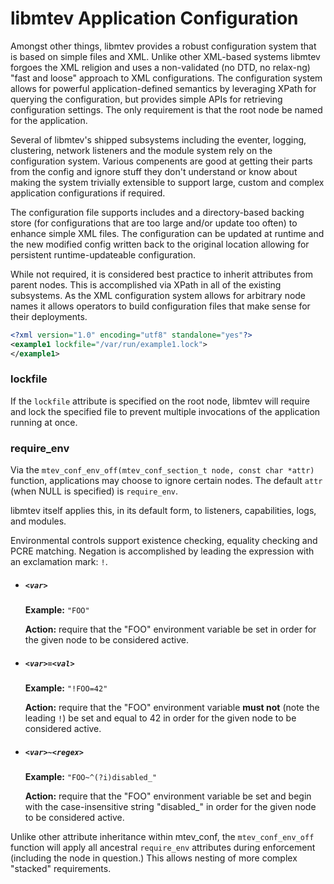 # libmtev Application Configuration

Amongst other things, libmtev provides a robust configuration system that is based on simple files and XML.  Unlike other XML-based systems libmtev forgoes the XML religion and uses a non-validated (no DTD, no relax-ng) "fast and loose" approach to XML configurations.  The configuration system allows for powerful application-defined semantics by leveraging XPath for querying the configuration, but provides simple APIs for retrieving configuration settings.  The only requirement is that the root node be named for the application.

Several of libmtev's shipped subsystems including the eventer, logging, clustering, network listeners and the module system rely on the configuration system.  Various compenents are good at getting their parts from the config and ignore stuff they don't understand or know about making the system trivially extensible to support large, custom and complex application configurations if required.

The configuration file supports includes and a directory-based backing store (for configurations that are too large and/or update too often) to enhance simple XML files.  The configuration can be updated at runtime and the new modified config written back to the original location allowing for persistent runtime-updateable configuration.

While not required, it is considered best practice to inherit attributes from parent nodes.  This is accomplished via XPath in all of the existing subsystems.  As the XML configuration system allows for arbitrary node names it allows operators to build configuration files that make sense for their deployments.

```xml
<?xml version="1.0" encoding="utf8" standalone="yes"?>
<example1 lockfile="/var/run/example1.lock">
</example1>
```

### lockfile

If the `lockfile` attribute is specified on the root node, libmtev will require and lock the specified file to prevent multiple invocations of the application running at once.

### require_env

Via the `mtev_conf_env_off(mtev_conf_section_t node, const char *attr)` function, applications may choose to ignore certain nodes.
The default `attr` (when NULL is specified) is `require_env`.

libmtev itself applies this, in its default form, to listeners, capabilities, logs, and modules.

Environmental controls support existence checking, equality checking and PCRE matching.  Negation is accomplished by leading the
expression with an exclamation mark: `!`.

  * ##### `<var>`

    **Example:** `"FOO"`

    **Action:** require that the "FOO" environment variable be set in order for the given node to be considered active.

  * ##### `<var>=<val>`

    **Example:** `"!FOO=42"`

    **Action:** require that the "FOO" environment variable **must not** (note the leading `!`) be set and equal to 42 in order for the given node to be considered active.

  * ##### `<var>~<regex>`

    **Example:** `"FOO~^(?i)disabled_"`

    **Action:** require that the "FOO" environment variable be set and begin with the case-insensitive string "disabled_" in order for the given node to be considered active.

Unlike other attribute inheritance within mtev_conf, the `mtev_conf_env_off` function will apply all ancestral `require_env` attributes during enforcement (including the node in question.)  This allows nesting of more complex "stacked" requirements.
